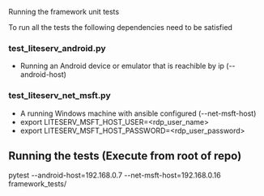 Running the framework unit tests

To run all the tests the following dependencies need to be satisfied

### test_liteserv_android.py
- Running an Android device or emulator that is reachible by ip (--android-host)

### test_liteserv_net_msft.py
- A running Windows machine with ansible configured (--net-msft-host)
- export LITESERV_MSFT_HOST_USER=<rdp_user_name>
- export LITESERV_MSFT_HOST_PASSWORD=<rdp_user_password>

## Running the tests (Execute from root of repo)
pytest --android-host=192.168.0.7 --net-msft-host=192.168.0.16 framework_tests/
